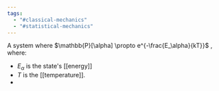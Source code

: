 ```yaml
---
tags:
  - "#classical-mechanics"
  - "#statistical-mechanics"
---
```

A system where $\mathbb{P}[\alpha] \propto e^{-\frac{E_\alpha}{kT}}$ , where:
- $E_\alpha$ is the state's [[energy]]
- $T$ is the [[temperature]].
- 